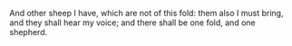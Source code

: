 And other sheep I have, which are not of this fold: them also I must bring, and they shall hear my voice; and there shall be one fold, and one shepherd.
